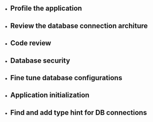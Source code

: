 - ## Profile the application

- ## Review the database connection architure

- ## Code review

- ## Database security

- ## Fine tune database configurations

- ## Application initialization

- ## Find and add type hint for DB connections